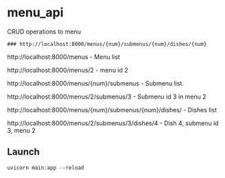 # menu_api

CRUD operations to menu
```shell
### http://localhost:8000/menus/{num}/submenus/{num}/dishes/{num}
```
http://localhost:8000/menus - Menu list

http://localhost:8000/menus/2 - menu id 2

http://localhost:8000/menus/{num}/submenus - Submenu list

http://localhost:8000/menus/2/submenus/3 - Submenu id 3 in menu 2

http://localhost:8000/menus/{num}/submenus/{num}/dishes/ - Dishes list

http://localhost:8000/menus/2/submenus/3/dishes/4 - Dish 4, submenu id 3, menu 2

## Launch
```shell
uvicorn main:app --reload
```
